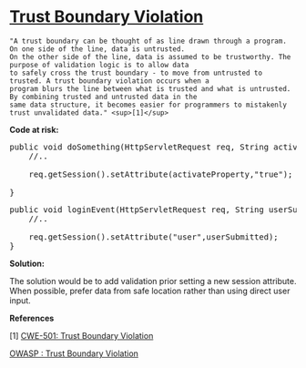 # [Trust Boundary Violation](http://find-sec-bugs.github.io/bugs.htm#TRUST_BOUNDARY_VIOLATION)

    "A trust boundary can be thought of as line drawn through a program. On one side of the line, data is untrusted.
    On the other side of the line, data is assumed to be trustworthy. The purpose of validation logic is to allow data
    to safely cross the trust boundary - to move from untrusted to trusted. A trust boundary violation occurs when a
    program blurs the line between what is trusted and what is untrusted. By combining trusted and untrusted data in the
    same data structure, it becomes easier for programmers to mistakenly trust unvalidated data." <sup>[1]</sup>

**Code at risk:**  

<pre>
public void doSomething(HttpServletRequest req, String activateProperty) {
    //..

    req.getSession().setAttribute(activateProperty,"true");

}
</pre>

<pre>
public void loginEvent(HttpServletRequest req, String userSubmitted) {
    //..

    req.getSession().setAttribute("user",userSubmitted);
}
</pre>

**Solution:**  

The solution would be to add validation prior setting a new session attribute. When possible, prefer data from
safe location rather than using direct user input.

**References**  

[1] [CWE-501: Trust Boundary Violation](https://cwe.mitre.org/data/definitions/501.html)  

[OWASP : Trust Boundary Violation](https://www.owasp.org/index.php/Trust_Boundary_Violation)